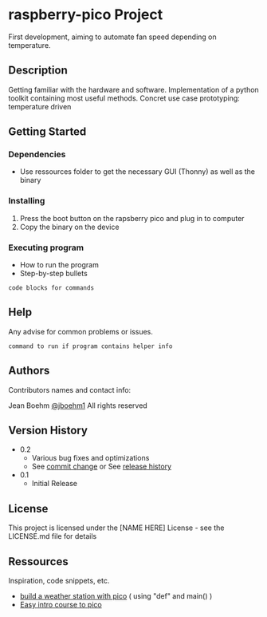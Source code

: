# raspberry-pico Project

First development, aiming to automate fan speed depending on temperature.

## Description

Getting familiar with the hardware and software. Implementation of a python toolkit containing most useful methods. Concret use case prototyping: temperature driven 

## Getting Started

### Dependencies

* Use ressources folder to get the necessary GUI (Thonny) as well as the binary


### Installing

1. Press the boot button on the rapsberry pico and plug in to computer
2. Copy the binary on the device

### Executing program

* How to run the program
* Step-by-step bullets
```
code blocks for commands
```

## Help

Any advise for common problems or issues.
```
command to run if program contains helper info
```

## Authors

Contributors names and contact info:

Jean Boehm [@jboehm1](https://github.com/jboehm1) All rights reserved

## Version History

* 0.2
    * Various bug fixes and optimizations
    * See [commit change]() or See [release history]()
* 0.1
    * Initial Release

## License

This project is licensed under the [NAME HERE] License - see the LICENSE.md file for details

## Ressources

Inspiration, code snippets, etc.
* [build a weather station with pico](https://www.youtube.com/watch?v=vfp0B1IW7yI&list=LL&index=2&ab_channel=WexterHome) ( using "def" and main() )
* [Easy intro course to pico](https://www.electroniclinic.com/raspberry-pi-pico-rp2040-programming-in-micropython-with-examples/)
